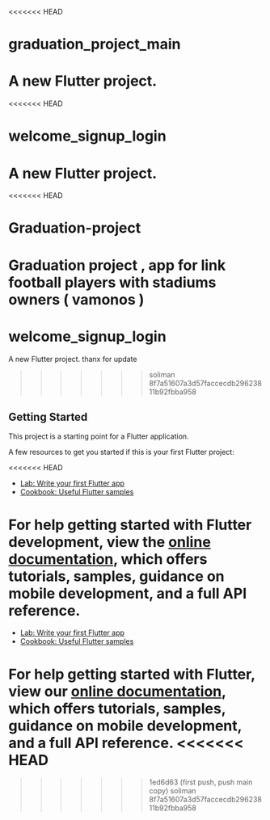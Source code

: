 <<<<<<< HEAD
# graduation_project_main

A new Flutter project.
=======
<<<<<<< HEAD
# welcome_signup_login

A new Flutter project.
=======
<<<<<<< HEAD
# Graduation-project
Graduation project , app for link football players with stadiums owners ( vamonos )
=======
# welcome_signup_login

A new Flutter project.
thanx for update
>>>>>>> soliman
>>>>>>> 8f7a51607a3d57faccecdb29623811b92fbba958

## Getting Started

This project is a starting point for a Flutter application.

A few resources to get you started if this is your first Flutter project:

<<<<<<< HEAD
- [Lab: Write your first Flutter app](https://docs.flutter.dev/get-started/codelab)
- [Cookbook: Useful Flutter samples](https://docs.flutter.dev/cookbook)

For help getting started with Flutter development, view the
[online documentation](https://docs.flutter.dev/), which offers tutorials,
samples, guidance on mobile development, and a full API reference.
=======
- [Lab: Write your first Flutter app](https://flutter.dev/docs/get-started/codelab)
- [Cookbook: Useful Flutter samples](https://flutter.dev/docs/cookbook)

For help getting started with Flutter, view our
[online documentation](https://flutter.dev/docs), which offers tutorials,
samples, guidance on mobile development, and a full API reference.
<<<<<<< HEAD
=======
>>>>>>> 1ed6d63 (first push, push main copy)
>>>>>>> soliman
>>>>>>> 8f7a51607a3d57faccecdb29623811b92fbba958
